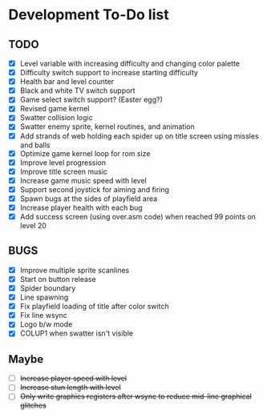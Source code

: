 # Development To-Do list

## TODO

- [x] Level variable with increasing difficulty and changing color palette
- [x] Difficulty switch support to increase starting difficulty
- [x] Health bar and level counter
- [x] Black and white TV switch support
- [x] Game select switch support? (Easter egg?)
- [x] Revised game kernel
- [x] Swatter collision logic
- [x] Swatter enemy sprite, kernel routines, and animation
- [x] Add strands of web holding each spider up on title screen using missles and balls
- [x] Optimize game kernel loop for rom size
- [x] Improve level progression
- [x] Improve title screen music
- [x] Increase game music speed with level
- [x] Support second joystick for aiming and firing
- [x] Spawn bugs at the sides of playfield area
- [x] Increase player health with each bug
- [x] Add success screen (using over.asm code) when reached 99 points on level 20

## BUGS

- [x] Improve multiple sprite scanlines
- [x] Start on button release
- [x] Spider boundary
- [x] Line spawning
- [x] Fix playfield loading of title after color switch
- [x] Fix line wsync
- [x] Logo b/w mode
- [x] COLUP1 when swatter isn't visible

## Maybe

- [ ] ~~Increase player speed with level~~
- [ ] ~~Increase stun length with level~~
- [ ] ~~Only write graphics registers after wsync to reduce mid-line graphical glitches~~
